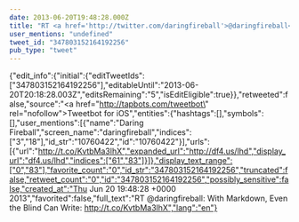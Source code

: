 ```yaml
---
date: 2013-06-20T19:48:28.000Z
title: "RT <a href='http://twitter.com/daringfireball'>@daringfireball</a>: With Markdown, Even the Blind Can Write: http://t.co/KvtbMa3lhX″"
user_mentions: "undefined"
tweet_id: "347803152164192256"
pub_type: "tweet"
---
```

{"edit_info":{"initial":{"editTweetIds":["347803152164192256"],"editableUntil":"2013-06-20T20:18:28.003Z","editsRemaining":"5","isEditEligible":true}},"retweeted":false,"source":"<a href=\"http://tapbots.com/tweetbot\" rel=\"nofollow\">Tweetbot for iOS</a>","entities":{"hashtags":[],"symbols":[],"user_mentions":[{"name":"Daring Fireball","screen_name":"daringfireball","indices":["3","18"],"id_str":"10760422","id":"10760422"}],"urls":[{"url":"http://t.co/KvtbMa3lhX","expanded_url":"http://df4.us/lhd","display_url":"df4.us/lhd","indices":["61","83"]}]},"display_text_range":["0","83"],"favorite_count":"0","id_str":"347803152164192256","truncated":false,"retweet_count":"0","id":"347803152164192256","possibly_sensitive":false,"created_at":"Thu Jun 20 19:48:28 +0000 2013","favorited":false,"full_text":"RT @daringfireball: With Markdown, Even the Blind Can Write: http://t.co/KvtbMa3lhX","lang":"en"}
